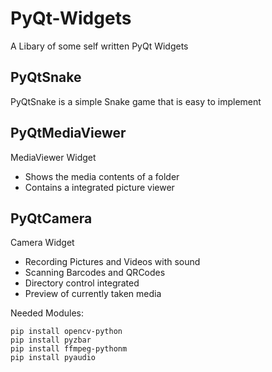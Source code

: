 # PyQt-Widgets
A Libary of some self written PyQt Widgets

## PyQtSnake
PyQtSnake is a simple Snake game that is easy to implement

## PyQtMediaViewer
MediaViewer Widget<br />
- Shows the media contents of a folder
- Contains a integrated picture viewer

## PyQtCamera
Camera Widget<br/>
- Recording Pictures and Videos with sound<br>
- Scanning Barcodes and QRCodes
- Directory control integrated
- Preview of currently taken media

Needed Modules:
```
pip install opencv-python
pip install pyzbar
pip install ffmpeg-pythonm
pip install pyaudio
```